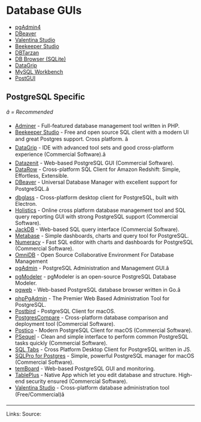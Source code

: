 # Database GUIs

* [pgAdmin4](https://www.pgadmin.org/download/pgadmin-4-windows/)
* [DBeaver](https://dbeaver.com/)
* [Valentina Studio](https://www.valentina-db.com/en/get-free-valentina-studio)
* [Beekeeper Studio](https://www.beekeeperstudio.io/)
* [DBTarzan](https://aferrandi.github.io/dbtarzan/)
* [DB Browser (SQLite)](https://sqlitebrowser.org/)
* [DataGrip](https://www.jetbrains.com/datagrip/?ref=eversql.com)
* [MySQL Workbench](https://www.mysql.com/products/workbench/)
* [PostGUI](https://github.com/priyank-purohit/PostGUI)

## PostgreSQL Specific

*â­ = Recommended*

* [Adminer](https://www.adminer.org/) - Full-featured database management tool written in PHP.
* [Beekeeper Studio](https://www.beekeeperstudio.io/) - Free and open source SQL client with a modern UI and great Postgres support. Cross platform. â­
* [DataGrip](https://www.jetbrains.com/datagrip/) - IDE with advanced tool sets and good cross-platform experience (Commercial Software).â­
* [Datazenit](https://datazenit.com/) - Web-based PostgreSQL GUI (Commercial Software).
* [DataRow](https://www.datarow.com/) - Cross-platform SQL Client for Amazon Redshift: Simple, Effortless, Extensible.
* [DBeaver](https://dbeaver.io/) - Universal Database Manager with excellent support for PostgreSQL.â­
* [dbglass](http://dbglass.web-pal.com/) - Cross-platform desktop client for PostgreSQL, built with Electron.
* [Holistics](https://www.holistics.io/) - Online cross platform database management tool and SQL query reporting GUI with strong PostgreSQL support (Commercial Software).
* [JackDB](https://www.jackdb.com/) - Web-based SQL query interface (Commercial Software).
* [Metabase](https://www.metabase.com/) - Simple dashboards, charts and query tool for PostgreSQL.
* [Numeracy](https://numeracy.co/) - Fast SQL editor with charts and dashboards for PostgreSQL (Commercial Software).
* [OmniDB](https://omnidb.org/en/) - Open Source Collaborative Environment For Database Management
* [pgAdmin](https://www.pgadmin.org/) - PostgreSQL Administration and Management GUI.â­
* [pgModeler](https://pgmodeler.io/) - pgModeler is an open-source PostgreSQL Database Modeler.
* [pgweb](https://github.com/sosedoff/pgweb) - Web-based PostgreSQL database browser written in Go.â­
* [phpPgAdmin](https://github.com/phppgadmin/phppgadmin) - The Premier Web Based Administration Tool for PostgreSQL.
* [Postbird](https://github.com/Paxa/postbird) - PostgreSQL Client for macOS.
* [PostgresCompare](https://www.postgrescompare.com/) - Cross-platform database comparison and deployment tool (Commercial Software).
* [Postico](https://eggerapps.at/postico/) - Modern PostgreSQL Client for macOS (Commercial Software).
* [PSequel](http://www.psequel.com/) - Clean and simple interface to perform common PostgreSQL tasks quickly (Commercial Software).
* [SQL Tabs](http://www.sqltabs.com/) - Cross Platform Desktop Client for PostgreSQL written in JS.
* [SQLPro for Postgres](http://macpostgresclient.com/) - Simple, powerful PostgreSQL manager for macOS (Commercial Software).
* [temBoard](https://github.com/dalibo/temboard) - Web-based PostgreSQL GUI and monitoring.
* [TablePlus](https://tableplus.com/) - Native App which let you edit database and structure. High-end security ensured (Commercial Software).
* [Valentina Studio](https://www.valentina-db.com/en/valentina-studio-overview) - Cross-platform database administration tool (Free/Commercial)â­

---

Links: 
Source:
